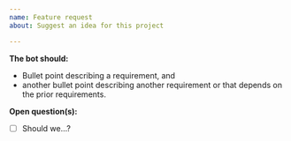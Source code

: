 ```yaml
---
name: Feature request
about: Suggest an idea for this project

---
```


**The bot should:**
- Bullet point describing a requirement, and
- another bullet point describing another requirement or that depends on the prior requirements.

**Open question(s):**
- [ ] Should we...?
